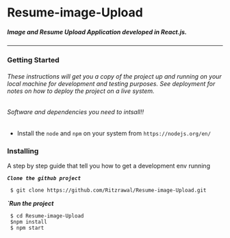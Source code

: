 
# Resume-image-Upload
#####  Image and Resume  Upload Application developed in React.js.
-------------------------------------------------------------------------------
### Getting Started
###### These instructions will get you a copy of the project up and running on your local machine for development and testing purposes. See deployment for notes on how to deploy the project on a live system.

 ###### Software and dependencies you need to intsall!!
  - Install the `node` and `npm` on your system from `https://nodejs.org/en/`
  
### Installing

A step by step  guide that tell you how to get a development env running

**_`Clone the github project`_**
```sh
 $ git clone https://github.com/Ritzrawal/Resume-image-Upload.git
```
**_`Run the project_**
```
 $ cd Resume-image-Upload
 $npm install
 $ npm start
 




